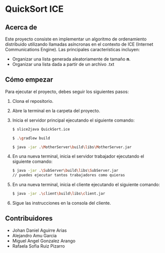 # QuickSort ICE

## Acerca de

Este proyecto consiste en implementar un algoritmo de ordenamiento distribuido utilizando llamadas asíncronas en el contexto de ICE (Internet Communications Engine). Las principales características incluyen:

- Organizar una lista generada aleatoriamente de tamaño **n**.
- Organizar una lista dada a partir de un archivo .txt

## Cómo empezar

Para ejecutar el proyecto, debes seguir los siguientes pasos:

1. Clona el repositorio.
2. Abre la terminal en la carpeta del proyecto.
3. Inicia el servidor principal ejecutando el siguiente comando:

   ```bash
   $ slice2java QuickSort.ice
   ```
   ```bash
   $ .\gradlew build
   ```

   ```bash
   $ java -jar .\MotherServer\build\libs\MotherServer.jar
   ```
4. En una nueva terminal, inicia el servidor trabajador ejecutando el siguiente comando:

   ```bash
   $ java -jar .\SubServer\build\libs\SubServer.jar
   // puedes ejecutar tantos trabajadores como quieras
   ```
5. En una nueva terminal, inicia el cliente ejecutando el siguiente comando:

   ```bash
   $ java -jar .\client\build\libs\client.jar 
   ```
6. Sigue las instrucciones en la consola del cliente.

## Contribuidores

- Johan Daniel Aguirre Arias
- Alejandro Amu Garcia
- Miguel Angel Gonzalez Arango
- Rafaela Sofia Ruiz Pizarro